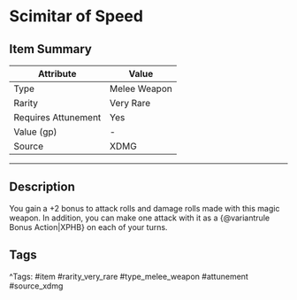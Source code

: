 # Scimitar of Speed

## Item Summary

| Attribute            | Value                        |
|----------------------|------------------------------|
| Type                 | Melee Weapon |
| Rarity               | Very Rare             |
| Requires Attunement  | Yes                |
| Value (gp)           | -    |
| Source               | XDMG |

---

## Description

You gain a +2 bonus to attack rolls and damage rolls made with this magic weapon. In addition, you can make one attack with it as a {@variantrule Bonus Action|XPHB} on each of your turns.

## Tags

^Tags: #item #rarity_very_rare #type_melee_weapon #attunement #source_xdmg